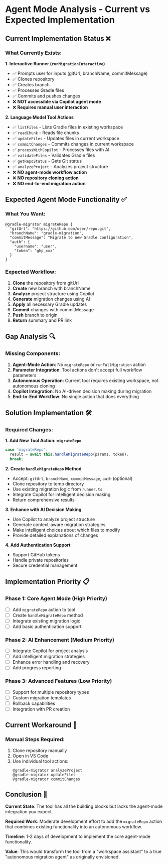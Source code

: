 # Agent Mode Analysis - Current vs Expected Implementation

## Current Implementation Status ❌

### What Currently Exists:

**1. Interactive Runner (`runMigrationInteractive`)**
- ✅ Prompts user for inputs (gitUrl, branchName, commitMessage)
- ✅ Clones repository
- ✅ Creates branch
- ✅ Processes Gradle files
- ✅ Commits and pushes changes
- ❌ **NOT accessible via Copilot agent mode**
- ❌ **Requires manual user interaction**

**2. Language Model Tool Actions**
- ✅ `listFiles` - Lists Gradle files in existing workspace
- ✅ `readChunk` - Reads file chunks
- ✅ `updateFiles` - Updates files in current workspace
- ✅ `commitChanges` - Commits changes in current workspace
- ✅ `processWithCopilot` - Processes files with AI
- ✅ `validateFiles` - Validates Gradle files
- ✅ `getRepoStatus` - Gets Git status
- ✅ `analyzeProject` - Analyzes project structure
- ❌ **NO agent-mode workflow action**
- ❌ **NO repository cloning action**
- ❌ **NO end-to-end migration action**

## Expected Agent Mode Functionality ✅

### What You Want:
```
@gradle-migrator migrateRepo {
  "gitUrl": "https://github.com/user/repo.git",
  "branchName": "gradle-migration",
  "commitMessage": "Migrate to new Gradle configuration",
  "auth": {
    "username": "user",
    "token": "ghp_xxx"
  }
}
```

### Expected Workflow:
1. **Clone** the repository from gitUrl
2. **Create** new branch with branchName
3. **Analyze** project structure using Copilot
4. **Generate** migration changes using AI
5. **Apply** all necessary Gradle updates
6. **Commit** changes with commitMessage
7. **Push** branch to origin
8. **Return** summary and PR link

## Gap Analysis 🔍

### Missing Components:

1. **Agent-Mode Action**: No `migrateRepo` or `runFullMigration` action
2. **Parameter Integration**: Tool actions don't accept full workflow parameters
3. **Autonomous Operation**: Current tool requires existing workspace, not autonomous cloning
4. **Copilot Integration**: No AI-driven decision making during migration
5. **End-to-End Workflow**: No single action that does everything

## Solution Implementation 🛠️

### Required Changes:

**1. Add New Tool Action: `migrateRepo`**
```typescript
case 'migrateRepo':
  result = await this.handleMigrateRepo(params, token);
  break;
```

**2. Create `handleMigrateRepo` Method**
- Accept: `gitUrl`, `branchName`, `commitMessage`, `auth` (optional)
- Clone repository to temp directory
- Use existing migration logic from `runner.ts`
- Integrate Copilot for intelligent decision making
- Return comprehensive results

**3. Enhance with AI Decision Making**
- Use Copilot to analyze project structure
- Generate context-aware migration strategies
- Make intelligent choices about which files to modify
- Provide detailed explanations of changes

**4. Add Authentication Support**
- Support GitHub tokens
- Handle private repositories
- Secure credential management

## Implementation Priority 📋

### Phase 1: Core Agent Mode (High Priority)
- [ ] Add `migrateRepo` action to tool
- [ ] Create `handleMigrateRepo` method
- [ ] Integrate existing migration logic
- [ ] Add basic authentication support

### Phase 2: AI Enhancement (Medium Priority)
- [ ] Integrate Copilot for project analysis
- [ ] Add intelligent migration strategies
- [ ] Enhance error handling and recovery
- [ ] Add progress reporting

### Phase 3: Advanced Features (Low Priority)
- [ ] Support for multiple repository types
- [ ] Custom migration templates
- [ ] Rollback capabilities
- [ ] Integration with PR creation

## Current Workaround 🔄

### Manual Steps Required:
1. Clone repository manually
2. Open in VS Code
3. Use individual tool actions:
   ```
   @gradle-migrator analyzeProject
   @gradle-migrator updateFiles
   @gradle-migrator commitChanges
   ```

## Conclusion 📝

**Current State**: The tool has all the building blocks but lacks the agent-mode integration you expect.

**Required Work**: Moderate development effort to add the `migrateRepo` action that combines existing functionality into an autonomous workflow.

**Timeline**: 1-2 days of development to implement the core agent-mode functionality.

**Value**: This would transform the tool from a "workspace assistant" to a true "autonomous migration agent" as originally envisioned.